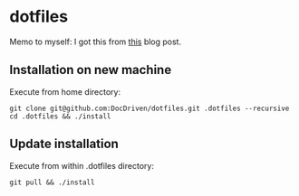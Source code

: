 # dotfiles
Memo to myself: I got this from [this](https://www.elliotdenolf.com/blog/bootstrap-your-dotfiles-with-dotbot) blog post.
## Installation on new machine
Execute from home directory:

    git clone git@github.com:DocDriven/dotfiles.git .dotfiles --recursive
    cd .dotfiles && ./install

## Update installation
Execute from within .dotfiles directory:

    git pull && ./install

